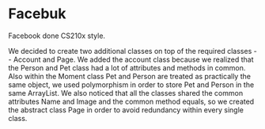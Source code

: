 # Facebuk

Facebook done CS210x style.

We decided to create two additional classes on top of the required classes -- Account and Page. We added the account class because
we realized that the Person and Pet class had a lot of attributes and methods in common. Also within the Moment class Pet and Person
are treated as practically the same object, we used polymorphism in order to store Pet and Person in the same ArrayList. We also
noticed that all the classes shared the common attributes Name and Image and the common method equals, so we created the abstract
class Page in order to avoid redundancy within every single class.